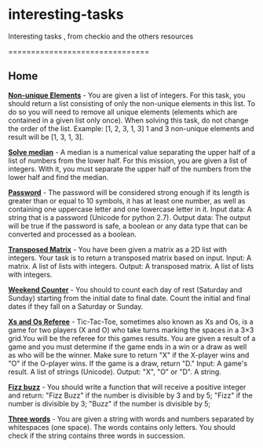 interesting-tasks
=================

Interesting tasks , from checkio and the others resources

===============================

Home
---------

[**Non-unique Elements**](https://github.com/makx21/interesting-tasks/blob/master/home/nonUnique.py) - You are given a list of integers. For this task, you should return a list consisting of only the non-unique elements in this list. To do so you will need to remove all unique elements (elements which are contained in a given list only once). When solving this task, do not change the order of the list. Example: [1, 2, 3, 1, 3] 1 and 3 non-unique elements and result will be [1, 3, 1, 3].

[**Solve median**](https://github.com/makx21/interesting-tasks/blob/master/home/median.py) - A median is a numerical value separating the upper half of a list of numbers from the lower half. For this mission, you are given a list of integers. With it, you must separate the upper half of the numbers from the lower half and find the median.

[**Password**](https://github.com/makx21/interesting-tasks/blob/master/home/password.py) - The password will be considered strong enough if its length is greater than or equal to 10 symbols, it has at least one number, as well as containing one uppercase letter and one lowercase letter in it. Input data: A string that is a password (Unicode for python 2.7). Output data: The output will be true if the password is safe, a boolean or any data type that can be converted and processed as a boolean.

[**Transposed Matrix**](https://github.com/makx21/interesting-tasks/blob/master/home/transMatrix.py) - You have been given a matrix as a 2D list with integers. Your task is to return a transposed matrix based on input. Input: A matrix. A list of lists with integers. Output: A transposed matrix. A list of lists with integers. 

[**Weekend Counter**](https://github.com/makx21/interesting-tasks/blob/master/home/weekCount.py) - You should to count each day of rest (Saturday and Sunday) starting from the initial date to final date. Count the initial and final dates if they fall on a Saturday or Sunday.

[**Xs and Os Referee**](https://github.com/makx21/interesting-tasks/blob/master/home/xo.py) - Tic-Tac-Toe, sometimes also known as Xs and Os, is a game for two players (X and O) who take turns marking the spaces in a 3×3 grid.You will be the referee for this games results. You are given a result of a game and you must determine if the game ends in a win or a draw as well as who will be the winner. Make sure to return "X" if the X-player wins and "O" if the O-player wins. If the game is a draw, return "D." Input: A game's result. A list of strings (Unicode). Output: "X", "O" or "D". A string. 

[**Fizz buzz**](https://github.com/makx21/interesting-tasks/blob/master/home/fizzBuzz.py) - You should write a function that will receive a positive integer and return: "Fizz Buzz" if the number is divisible by 3 and by 5; "Fizz" if the number is divisible by 3; "Buzz" if the number is divisible by 5;

[**Three words**](https://github.com/makx21/interesting-tasks/blob/master/home/threeWords.py) - You are given a string with words and numbers separated by whitespaces (one space). The words contains only letters. You should check if the string contains three words in succession.



